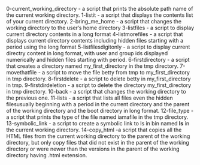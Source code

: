 0-current_working_directory - a script that prints the absolute path name of the current working directory.
1-listit - a script that displays the contents list of your current directory.
2-bring_me_home - a script that changes the working directory to the user’s home directory
3-listfiles - a script to display current directory contents in a long format
4-listmorefiles - a script that displays current directory contents including hidden files starting with a period using the long format
5-listfilesdigitonly - a script to display current directry content in long format, with user and group ids displayed numerically and hidden files starting with period.
6-firstdirectory - a script that creates a directory named my_first_directory in the tmp directory.
7-movethatfile - a script to move the file betty from tmp to my_first_directory in tmp directory.
8-firstdelete - a script to delete betty in my_first_directory in tmp.
9-firstdirdeletion - a script to delete the directory my_first_directory in tmp directory.
10-back - a script that changes the working directory to the previous one.
11-lists - a script that lists all files even the hidden filesusually beginning with a period in the current directory and the parent of the working directory and the boot directory in long format.
12-file_type - a script that prints the type of the file named iamafile in the tmp directory.
13-symbolic_link - a script to create a symbolic link to ls in bin named __ls__ in the current working directory.
14-copy_html -a script that copies all the HTML files from the current working directory to the parent of the working directory, but only copy files that did not exist in the parent of the working directory or were newer than the versions in the parent of the working directory having .html extension.
